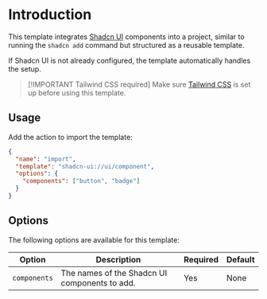 # Introduction

This template integrates [Shadcn UI](https://ui.shadcn.com/?utm_source=croct) components into a project, similar to running the `shadcn add` command but structured as a reusable template.

If Shadcn UI is not already configured, the template automatically handles the setup.

> [!IMPORTANT Tailwind CSS required]
> Make sure [Tailwind CSS](https://tailwindcss.com/docs/installation/using-vite?utm_source=croct) is set up before using this template.

## Usage

Add the action to import the template:

```json
{
  "name": "import",
  "template": "shadcn-ui://ui/component",
  "options": {
    "components": ["button", "badge"]
  }
}
```

## Options

The following options are available for this template:

| Option       | Description                                   | Required | Default |
|--------------|-----------------------------------------------|----------|---------|
| `components` | The names of the Shadcn UI components to add. | Yes      | None    |
